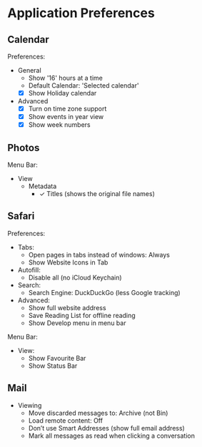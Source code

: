 # Application Preferences

## Calendar

Preferences:

- General
	- Show '16' hours at a time
	- Default Calendar: 'Selected calendar'
	- [x] Show Holiday calendar
- Advanced
	- [x] Turn on time zone support
	- [x] Show events in year view
	- [x] Show week numbers

## Photos

Menu Bar:

- View
	- Metadata
	    - ✓ Titles (shows the original file names)

## Safari

Preferences:

- Tabs:
	- Open pages in tabs instead of windows: Always
	- Show Website Icons in Tab
- Autofill:
	- Disable all (no iCloud Keychain)
- Search:
	- Search Engine: DuckDuckGo (less Google tracking)
- Advanced:
	- Show full website address 
	- Save Reading List for offline reading
	- Show Develop menu in menu bar

Menu Bar:

- View:
	- Show Favourite Bar
	- Show Status Bar

## Mail

- Viewing
    - Move discarded messages to: Archive (not Bin)
    - Load remote content: Off
    - Don’t use Smart Addresses (show full email address)
    - Mark all messages as read when clicking a conversation
